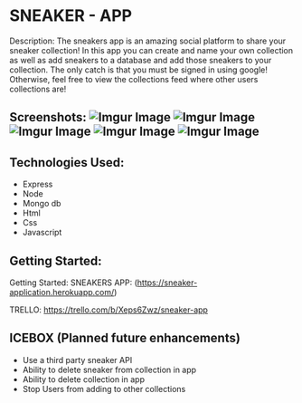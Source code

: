# SNEAKER - APP

Description: The sneakers app is an amazing social platform to share your sneaker collection! In this app you can create and name your own collection as well as add sneakers to a database and add those sneakers to your collection. The only catch is that you must be signed in using google! Otherwise, feel free to view the collections feed where other users collections are!

## Screenshots: ![Imgur Image](https://i.imgur.com/AQp8sGs.png) ![Imgur Image](https://i.imgur.com/0c0kdNI.png) ![Imgur Image](https://i.imgur.com/77neeNQ.png) ![Imgur Image](https://i.imgur.com/2zuefHu.png) ![Imgur Image](https://i.imgur.com/O4FnDgL.png) 

## Technologies Used: 
* Express
* Node
* Mongo db
* Html
* Css
* Javascript

## Getting Started:

Getting Started: 
SNEAKERS APP: (https://sneaker-application.herokuapp.com/)

TRELLO: https://trello.com/b/Xeps6Zwz/sneaker-app

## ICEBOX (Planned future enhancements)
* Use a third party sneaker API
* Ability to delete sneaker from collection in app
* Ability to delete collection in app
* Stop Users from adding to other collections
